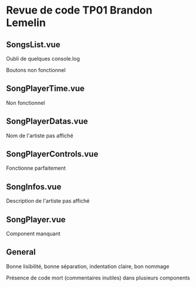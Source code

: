 # Revue de code TP01 Brandon Lemelin

## SongsList.vue

Oubli de quelques console.log

Boutons non fonctionnel

## SongPlayerTime.vue

Non fonctionnel

## SongPlayerDatas.vue

Nom de l'artiste pas affiché

## SongPlayerControls.vue

Fonctionne parfaitement

## SongInfos.vue

Description de l'artiste pas affiché

## SongPlayer.vue

Component manquant

## General

Bonne lisibilité, bonne séparation, indentation claire, bon nommage

Présence de code mort (commentaires inutiles) dans plusieurs components
